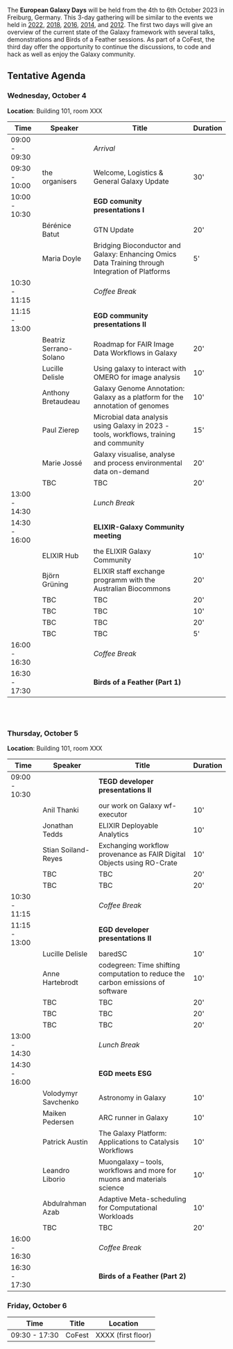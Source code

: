 The **European Galaxy Days** will be held from the 4th to 6th October 2023 in Freiburg, Germany. This 3-day gathering will be similar to the events we held in [2022](https://galaxyproject.org/events/2022-10-egd/), [2018](https://galaxyproject.org/events/2018-europe-dev/), [2016](https://galaxyproject.org//events/sg2016/), [2014](https://galaxyproject.org//events/sg2014/), and [2012](https://galaxyproject.org//events/switzerland2012/). The first two days will give an overview of the current state of the Galaxy framework with several talks, demonstrations and Birds of a Feather sessions. As part of a CoFest, the third day offer the opportunity to continue the discussions, to code and hack as well as enjoy the Galaxy community.

## Tentative Agenda


### Wednesday, October 4

**Location**: Building 101, room XXX


| Time |  Speaker  |  Title  |  Duration |
| ---- |  -------- |  ------ |  -------   |
| 09:00 - 09:30 |  | *Arrival*  |   |
| 09:30 - 10:00 | the organisers | Welcome, Logistics & General Galaxy Update | 30' |
| 10:00 - 10:30 |   | **EGD comunity presentations I** |  |
|               | Bérénice Batut | GTN Update | 20' |
|               | Maria Doyle | Bridging Bioconductor and Galaxy: Enhancing Omics Data Training through Integration of Platforms | 5' |
| 10:30 - 11:15 |   | *Coffee Break* |   |
| 11:15 - 13:00 |   | **EGD community presentations II** |   |
|               | Beatriz Serrano-Solano | Roadmap for FAIR Image Data Workflows in Galaxy | 20' |
|               | Lucille Delisle | Using galaxy to interact with OMERO for image analysis | 10' |
|               | Anthony Bretaudeau | Galaxy Genome Annotation: Galaxy as a platform for the annotation of genomes | 10' |
|               | Paul Zierep | Microbial data analysis using Galaxy in 2023 - tools, workflows, training and community | 15' |
|               | Marie Jossé | Galaxy visualise, analyse and process environmental data on-demand | 20' |
|               | TBC | TBC | 20' |
| 13:00 - 14:30 |   | *Lunch Break*  |  |
| 14:30 - 16:00 |   | **ELIXIR-Galaxy Community meeting**  |   |
|               | ELIXIR Hub | the ELIXIR Galaxy Community | 10' |
|               | Björn Grüning | ELIXIR staff exchange programm with the Australian Biocommons | 20' |
|               | TBC | TBC | 20' |
|               | TBC| TBC | 10' |
|               | TBC | TBC | 20' |
|               | TBC| TBC | 5' |
| 16:00 - 16:30 |   | *Coffee Break*  |    |
| 16:30 - 17:30 |   | **Birds of a Feather (Part 1)**  |   |

<br><br>
### Thursday, October 5

**Location**: Building 101, room XXX


| Time |  Speaker  |  Title  |  Duration  |
| ---- | -------- | ------ | ------- |
| 09:00 - 10:30 |   | **TEGD developer presentations II**   |  |
|               | Anil Thanki | our work on Galaxy wf-executor | 10' |
|               | Jonathan Tedds | ELIXIR Deployable Analytics | 10' |
|               | Stian Soiland-Reyes | Exchanging workflow provenance as FAIR Digital Objects using RO-Crate | 10' |
|               | TBC| TBC | 20' |
|               | TBC | TBC | 20' |
| 10:30 - 11:15 |   | *Coffee Break* |   |
| 11:15 - 13:00 |   | **EGD developer presentations II**  |   |
|               | Lucille Delisle  | baredSC | 10' |
|               | Anne Hartebrodt | codegreen: Time shifting computation to reduce the carbon emissions of software | 10' |
|               | TBC| TBC | 20' |
|               | TBC | TBC | 20' |
|               | TBC | TBC | 20' |
| 13:00 - 14:30 |   | *Lunch Break*  |   | 
| 14:30 - 16:00 |   | **EGD meets ESG**
|               | Volodymyr Savchenko |  Astronomy in Galaxy | 10' |
|               | Maiken Pedersen | ARC runner in Galaxy | 10' |
|               | Patrick Austin | The Galaxy Platform: Applications to Catalysis Workflows | 10' |
|               | Leandro Liborio | Muongalaxy – tools, workflows and more for muons and materials science | 10' |  
|               | Abdulrahman  Azab | Adaptive Meta-scheduling for Computational Workloads | 10' |
|               | TBC | TBC | 20' |
| 16:00 - 16:30 |   | *Coffee Break*  |    |
| 16:30 - 17:30 |   | **Birds of a Feather (Part 2)**  |   |



### Friday, October 6


| Time |  Title  |  Location  |
| ---- | ------ | ------- |
| 09:30 - 17:30 | CoFest   | XXXX (first floor) |
